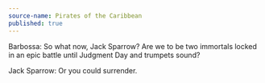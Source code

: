 ```yaml
---
source-name: Pirates of the Caribbean
published: true
---
```


<p>Barbossa: So what now, Jack Sparrow? Are we to be two immortals locked in an epic battle until Judgment Day and trumpets sound?</p>

<p>Jack Sparrow: Or you could surrender.</p>
 

